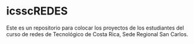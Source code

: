 # icsscREDES
Este es un repositorio para colocar los proyectos de los estudiantes del curso de redes de Tecnológico de Costa Rica, Sede Regional San Carlos.
